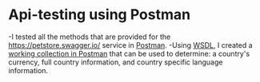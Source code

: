 # Api-testing using Postman

-I tested all the methods that are provided for the https://petstore.swagger.io/ service in [Postman](https://www.postman.com/aviation-architect-25226741/workspace/pet-store-testing/request/28776881-93983078-4c75-492a-b773-d289b5b3acfc).
-Using [WSDL](http://webservices.oorsprong.org/websamples.countryinfo/CountryInfoService.wso?WSDL), I created a [working collection in Postman](https://www.postman.com/aviation-architect-25226741/workspace/soap-testing/collection/28776881-c5baf094-67c3-41da-bb91-9ae63b76b806?action=share&creator=28776881&tab=overview) that can be used to determine: a country's currency, full country information, and country specific language information.
